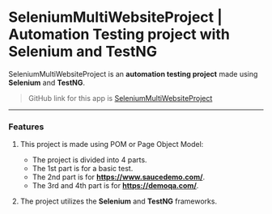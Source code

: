 # **SeleniumMultiWebsiteProject | Automation Testing project with Selenium and TestNG**

SeleniumMultiWebsiteProject is an **automation testing project** made using **Selenium** and **TestNG**.
> GitHub link for this app is [SeleniumMultiWebsiteProject](https://github.com/soumyadip-cy/SeleniumMultiWebsiteProject)

---

### Features

1. This project is made using POM or Page Object Model:
    - The project is divided into 4 parts.
    - The 1st part is for a basic test.
    - The 2nd part is for **https://www.saucedemo.com/**.
    - The 3rd and 4th part is for **https://demoqa.com/**.


2. The project utilizes the **Selenium** and **TestNG** frameworks.